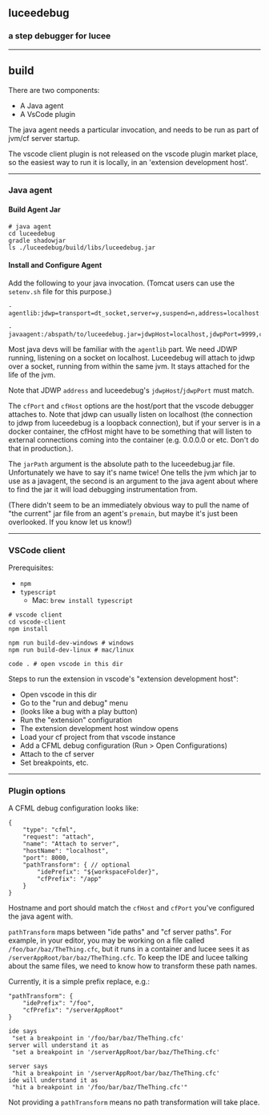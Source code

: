 ## luceedebug
### a step debugger for lucee

---
## build
There are two components:

 - A Java agent
 - A VsCode plugin

The java agent needs a particular invocation, and needs to be run as part of jvm/cf server startup.

The vscode client plugin is not released on the vscode plugin market place, so the
easiest way to run it is locally, in an 'extension development host'.

---

### Java agent

#### Build Agent Jar

```
# java agent
cd luceedebug
gradle shadowjar
ls ./luceedebug/build/libs/luceedebug.jar
```

#### Install and Configure Agent

Add the following to your java invocation. (Tomcat users can use the `setenv.sh` file for this purpose.)

```
-agentlib:jdwp=transport=dt_socket,server=y,suspend=n,address=localhost:9999

-javaagent:/abspath/to/luceedebug.jar=jdwpHost=localhost,jdwpPort=9999,cfHost=0.0.0.0,cfPort=10000,jarPath=/abspath/to/luceedebug.jar
```

Most java devs will be familiar with the `agentlib` part. We need JDWP running, listening on a socket on localhost. Luceedebug will attach to jdwp over a socket, running from within the same jvm. It stays attached for the life of the jvm.

Note that JDWP `address` and luceedebug's `jdwpHost`/`jdwpPort` must match.

The `cfPort` and `cfHost` options are the host/port that the vscode debugger attaches to. Note that jdwp can usually listen on localhost (the connection to jdwp from luceedebug is a loopback connection), but if your server is in a docker container, the cfHost might have to be something that will listen to external connections coming into the container (e.g. 0.0.0.0 or etc. Don't do that in production.).

The `jarPath` argument is the absolute path to the luceedebug.jar file. Unfortunately we have to say it's name twice! One tells the jvm which jar to use as a javagent, the second is an argument to the java agent about where to find the jar it will load debugging instrumentation from.

(There didn't seem to be an immediately obvious way to pull the name of "the current" jar file from an agent's `premain`, but maybe it's just been overlooked. If you know let us know!)

--- 

### VSCode client

Prerequisites:
 * `npm`
 * `typescript`
   * Mac: `brew install typescript`

```
# vscode client
cd vscode-client
npm install

npm run build-dev-windows # windows
npm run build-dev-linux # mac/linux

code . # open vscode in this dir
```

Steps to run the extension in vscode's "extension development host":
- Open vscode in this dir
- Go to the "run and debug" menu
- (looks like a bug with a play button)
- Run the "extension" configuration
- The extension development host window opens
- Load your cf project from that vscode instance
- Add a CFML debug configuration (Run > Open Configurations)
- Attach to the cf server
- Set breakpoints, etc.

---
### Plugin options

A CFML debug configuration looks like:
```
{
    "type": "cfml",
    "request": "attach",
    "name": "Attach to server",
    "hostName": "localhost",
    "port": 8000,
    "pathTransform": { // optional
        "idePrefix": "${workspaceFolder}",
        "cfPrefix": "/app"
    }
}
```
Hostname and port should match the `cfHost` and `cfPort` you've configured the java agent with.

`pathTransform` maps between "ide paths" and "cf server paths". For example, in your editor, you may be working on a file called `/foo/bar/baz/TheThing.cfc`, but it runs in a container and lucee sees it as `/serverAppRoot/bar/baz/TheThing.cfc`. To keep the IDE and lucee talking about the same files, we need to know how to transform these path names.

Currently, it is a simple prefix replace, e.g.:


```
"pathTransform": {
    "idePrefix": "/foo",
    "cfPrefix": "/serverAppRoot"
}

ide says
 "set a breakpoint in '/foo/bar/baz/TheThing.cfc'
server will understand it as
 "set a breakpoint in '/serverAppRoot/bar/baz/TheThing.cfc'

server says
 "hit a breakpoint in '/serverAppRoot/bar/baz/TheThing.cfc'
ide will understand it as
 "hit a breakpoint in '/foo/bar/baz/TheThing.cfc'"
```

Not providing a `pathTransform` means no path transformation will take place.
